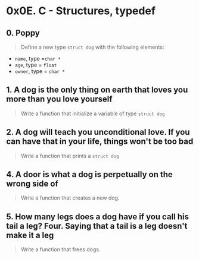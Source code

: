 # 0x0E. C - Structures, typedef

## 0. Poppy
> Define a new type `struct dog` with the following elements:
* `name`, type =`char *`
* `age`, type = `float`
* `owner`, type = `char *`

## 1. A dog is the only thing on earth that loves you more than you love yourself
> Write a function that initialize a variable of type `struct dog`

## 2. A dog will teach you unconditional love. If you can have that in your life, things won't be too bad
> Write a function that prints a `struct dog`

## 4. A door is what a dog is perpetually on the wrong side of
> Write a function that creates a new dog.

## 5. How many legs does a dog have if you call his tail a leg? Four. Saying that a tail is a leg doesn't make it a leg
> Write a function that frees dogs.
